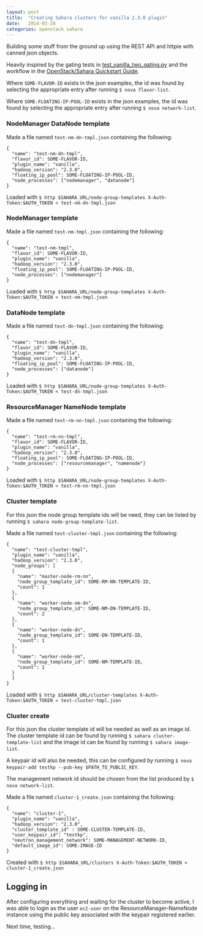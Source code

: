 ```yaml
---
layout: post
title:  "Creating Sahara clusters for vanilla 2.3.0 plugin"
date:   2014-03-28
categories: openstack sahara
---
```


Building some stuff from the ground up using the REST API and httpie with
canned json objects.

Heavily inspired by the gating tests in [test\_vanilla\_two\_gating.py][v2gatepy]
and the workflow in the [OpenStack/Sahara Quickstart Guide][ossqg].

Where `SOME-FLAVOR-ID` exists in the json examples, the id was found by
selecting the appropriate entry after running `$ nova flavor-list`.

Where `SOME-FLOATING-IP-POOL-ID` exists in the json examples, the id was found
by selecting the appropriate entry after running `$ nova network-list`.

### NodeManager DataNode template

Made a file named `test-nm-dn-tmpl.json` containing the following:

    {
      "name": "test-nm-dn-tmpl",
      "flavor_id": SOME-FLAVOR-ID,
      "plugin_name": "vanilla",
      "hadoop_version": "2.3.0",
      "floating_ip_pool": SOME-FLOATING-IP-POOL-ID,
      "node_processes": ["nodemanager", "datanode"]
    }

Loaded with
`$ http $SAHARA_URL/node-group-templates X-Auth-Token:$AUTH_TOKEN < test-nm-dn-tmpl.json`

### NodeManager template

Made a file named `test-nm-tmpl.json` containing the following:

    {
      "name": "test-nm-tmpl",
      "flavor_id": SOME-FLAVOR-ID,
      "plugin_name": "vanilla",
      "hadoop_version": "2.3.0",
      "floating_ip_pool": SOME-FLOATING-IP-POOL-ID,
      "node_processes": ["nodemanager"]
    }

Loaded with
`$ http $SAHARA_URL/node-group-templates X-Auth-Token:$AUTH_TOKEN < test-nm-tmpl.json`

### DataNode template

Made a file named `test-dn-tmpl.json` containing the following:

    {
      "name": "test-dn-tmpl",
      "flavor_id": SOME-FLAVOR-ID,
      "plugin_name": "vanilla",
      "hadoop_version": "2.3.0",
      "floating_ip_pool": SOME-FLOATING-IP-POOL-ID,
      "node_processes": ["datanode"]
    }

Loaded with
`$ http $SAHARA_URL/node-group-templates X-Auth-Token:$AUTH_TOKEN < test-dn-tmpl.json`

### ResourceManager NameNode template

Made a file named `test-rm-nn-tmpl.json` containing the following:

    {
      "name": "test-rm-nn-tmpl",
      "flavor_id": SOME-FLAVOR-ID,
      "plugin_name": "vanilla",
      "hadoop_version": "2.3.0",
      "floating_ip_pool": SOME-FLOATING-IP-POOL-ID,
      "node_processes": ["resourcemanager", "namenode"]
    }

Loaded with
`$ http $SAHARA_URL/node-group-templates X-Auth-Token:$AUTH_TOKEN < test-rm-nn-tmpl.json`

### Cluster template

For this json the node group template ids will be need, they can be listed by
running `$ sahara node-group-template-list`.

Made a file named `test-cluster-tmpl.json` containing the following:

    {
      "name": "test-cluster-tmpl",
      "plugin_name": "vanilla",
      "hadoop_version": "2.3.0",
      "node_groups": [
      {
        "name": "master-node-rm-nn",
        "node_group_template_id": SOME-RM-NN-TEMPLATE-ID,
        "count": 1
      },
      {
        "name": "worker-node-nm-dn",
        "node_group_template_id": SOME-NM-DN-TEMPLATE-ID,
        "count": 2
      },
      {
        "name": "worker-node-dn",
        "node_group_template_id": SOME-DN-TEMPLATE-ID,
        "count": 1
      },
      {
        "name": "worker-node-nm",
        "node_group_template_id": SOME-NM-TEMPLATE-ID,
        "count": 1
      }
      ]
    }

Loaded with
`$ http $SAHARA_URL/cluster-templates X-Auth-Token:$AUTH_TOKEN < test-cluster-tmpl.json`

### Cluster create

For this json the cluster template id will be needed as well as an image id.
The cluster template id can be found by running
`$ sahara cluster-template-list` and the image id can be found by running
`$ sahara image-list`.

A keypair id will also be needed, this can be configured by running
`$ nova keypair-add testkp --pub-key $PATH_TO_PUBLIC_KEY`.

The management network id should be chosen from the list produced by
`$ nova network-list`.

Made a file named `cluster-1_create.json` containing the following:

    {
      "name": "cluster-1",
      "plugin_name": "vanilla",
      "hadoop_version": "2.3.0",
      "cluster_template_id" : SOME-CLUSTER-TEMPLATE-ID,
      "user_keypair_id": "testkp",
      "neutron_management_network": SOME-MANAGEMENT-NETWORK-ID,
      "default_image_id": SOME-IMAGE-ID
    }

Created with
`$ http $SAHARA_URL/clusters X-Auth-Token:$AUTH_TOKEN < cluster-1_create.json`

Logging in
----

After configuring everything and waiting for the cluster to become active, I
was able to login as the user `ec2-user` on the ResourceManager-NameNode
instance using the public key associated with the keypair registered earlier.

Next time, testing...

[ossqg]: http://docs.openstack.org/developer/sahara/devref/quickstart.html 
[v2gatepy]: https://github.com/openstack/sahara/blob/master/sahara/tests/integration/tests/gating/test_vanilla_two_gating.py
